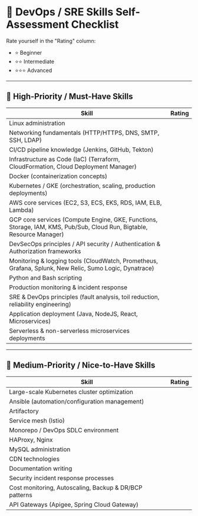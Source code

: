 # 🌟 DevOps / SRE Skills Self-Assessment Checklist

Rate yourself in the "Rating" column:  
- ⭐ Beginner  
- ⭐⭐ Intermediate  
- ⭐⭐⭐ Advanced  

---

## 🔹 High-Priority / Must-Have Skills
| Skill | Rating |
|-------|--------|
| Linux administration |  |
| Networking fundamentals (HTTP/HTTPS, DNS, SMTP, SSH, LDAP) |  |
| CI/CD pipeline knowledge (Jenkins, GitHub, Tekton) |  |
| Infrastructure as Code (IaC) (Terraform, CloudFormation, Cloud Deployment Manager) |  |
| Docker (containerization concepts) |  |
| Kubernetes / GKE (orchestration, scaling, production deployments) |  |
| AWS core services (EC2, S3, ECS, EKS, RDS, IAM, ELB, Lambda) |  |
| GCP core services (Compute Engine, GKE, Functions, Storage, IAM, KMS, Pub/Sub, Cloud Run, Bigtable, Resource Manager) |  |
| DevSecOps principles / API security / Authentication & Authorization frameworks |  |
| Monitoring & logging tools (CloudWatch, Prometheus, Grafana, Splunk, New Relic, Sumo Logic, Dynatrace) |  |
| Python and Bash scripting |  |
| Production monitoring & incident response |  |
| SRE & DevOps principles (fault analysis, toil reduction, reliability engineering) |  |
| Application deployment (Java, NodeJS, React, Microservices) |  |
| Serverless & non-serverless microservices deployments |  |

---

## 🔹 Medium-Priority / Nice-to-Have Skills
| Skill | Rating |
|-------|--------|
| Large-scale Kubernetes cluster optimization |  |
| Ansible (automation/configuration management) |  |
| Artifactory |  |
| Service mesh (Istio) |  |
| Monorepo / DevOps SDLC environment |  |
| HAProxy, Nginx |  |
| MySQL administration |  |
| CDN technologies |  |
| Documentation writing |  |
| Security incident response processes |  |
| Cost monitoring, Autoscaling, Backup & DR/BCP patterns |  |
| API Gateways (Apigee, Spring Cloud Gateway) |  |
